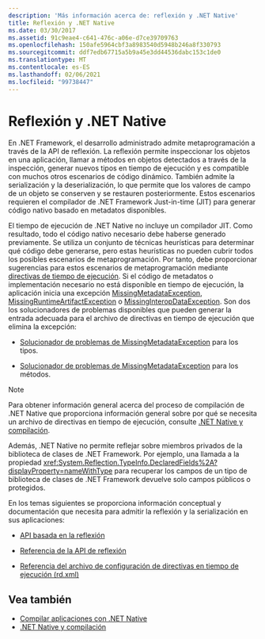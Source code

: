 ```yaml
---
description: 'Más información acerca de: reflexión y .NET Native'
title: Reflexión y .NET Native
ms.date: 03/30/2017
ms.assetid: 91c9eae4-c641-476c-a06e-d7ce39709763
ms.openlocfilehash: 150afe5964cbf3a8983540d5948b246a8f330793
ms.sourcegitcommit: ddf7edb67715a5b9a45e3dd44536dabc153c1de0
ms.translationtype: MT
ms.contentlocale: es-ES
ms.lasthandoff: 02/06/2021
ms.locfileid: "99738447"
---
```

# <a name="reflection-and-net-native"></a>Reflexión y .NET Native

En .NET Framework, el desarrollo administrado admite metaprogramación a través de la API de reflexión. La reflexión permite inspeccionar los objetos en una aplicación, llamar a métodos en objetos detectados a través de la inspección, generar nuevos tipos en tiempo de ejecución y es compatible con muchos otros escenarios de código dinámico. También admite la serialización y la deserialización, lo que permite que los valores de campo de un objeto se conserven y se restauren posteriormente. Estos escenarios requieren el compilador de .NET Framework Just-in-time (JIT) para generar código nativo basado en metadatos disponibles.  
  
 El tiempo de ejecución de .NET Native no incluye un compilador JIT. Como resultado, todo el código nativo necesario debe haberse generado previamente. Se utiliza un conjunto de técnicas heurísticas para determinar qué código debe generarse, pero estas heurísticas no pueden cubrir todos los posibles escenarios de metaprogramación.  Por tanto, debe proporcionar sugerencias para estos escenarios de metaprogramación mediante [directivas de tiempo de ejecución](runtime-directives-rd-xml-configuration-file-reference.md). Si el código de metadatos o implementación necesario no está disponible en tiempo de ejecución, la aplicación inicia una excepción [MissingMetadataException](missingmetadataexception-class-net-native.md), [MissingRuntimeArtifactException](missingruntimeartifactexception-class-net-native.md) o [MissingInteropDataException](missinginteropdataexception-class-net-native.md). Son dos los solucionadores de problemas disponibles que pueden generar la entrada adecuada para el archivo de directivas en tiempo de ejecución que elimina la excepción:  
  
- [Solucionador de problemas de MissingMetadataException](https://dotnet.github.io/native/troubleshooter/type.html) para los tipos.  
  
- [Solucionador de problemas de MissingMetadataException](https://dotnet.github.io/native/troubleshooter/method.html) para los métodos.  
  
> [!NOTE]
> Para obtener información general acerca del proceso de compilación de .NET Native que proporciona información general sobre por qué se necesita un archivo de directivas en tiempo de ejecución, consulte [.NET Native y compilación](net-native-and-compilation.md).  
  
 Además, .NET Native no permite reflejar sobre miembros privados de la biblioteca de clases de .NET Framework. Por ejemplo, una llamada a la propiedad <xref:System.Reflection.TypeInfo.DeclaredFields%2A?displayProperty=nameWithType> para recuperar los campos de un tipo de biblioteca de clases de .NET Framework devuelve solo campos públicos o protegidos.  
  
 En los temas siguientes se proporciona información conceptual y documentación que necesita para admitir la reflexión y la serialización en sus aplicaciones:  
  
- [API basada en la reflexión](apis-that-rely-on-reflection.md)  
  
- [Referencia de la API de reflexión](net-native-reflection-api-reference.md)  
  
- [Referencia del archivo de configuración de directivas en tiempo de ejecución (rd.xml)](runtime-directives-rd-xml-configuration-file-reference.md)  
  
## <a name="see-also"></a>Vea también

- [Compilar aplicaciones con .NET Native](index.md)
- [.NET Native y compilación](net-native-and-compilation.md)
